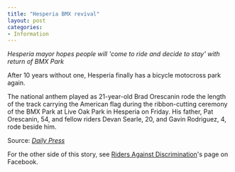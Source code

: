 ```yaml
---
title: "Hesperia BMX revival"
layout: post
categories:
- Information
---
```


*Hesperia mayor hopes people will 'come to ride and decide to stay' with return of BMX Park*

After 10 years without one, Hesperia finally has a bicycle motocross park again.

The national anthem played as 21-year-old Brad Orescanin rode the length of the track carrying the American flag during the ribbon-cutting ceremony of the BMX Park at Live Oak Park in Hesperia on Friday. His father, Pat Orescanin, 54, and fellow riders Devan Searle, 20, and Gavin Rodriguez, 4, rode beside him.

Source: [*Daily Press*](https://www.vvdailypress.com)

For the other side of this story, see [Riders Against Discrimination](https://www.facebook.com/ridersagainstdiscrimination/)'s page on Facebook.
